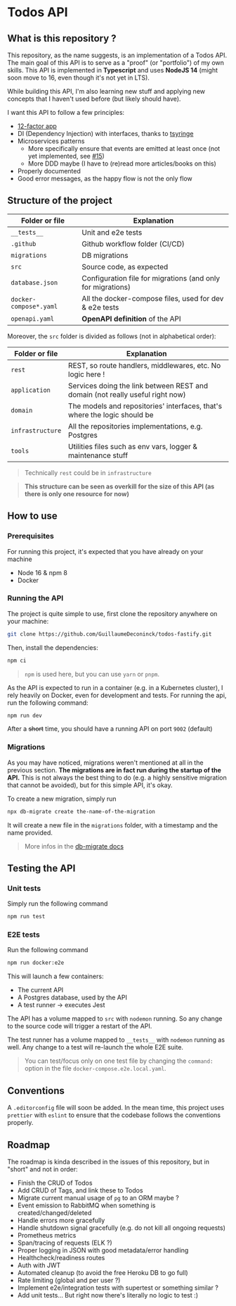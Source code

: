 # Todos API

## What is this repository ?

This repository, as the name suggests, is an implementation of a Todos API. The main goal of this API is to serve as a "proof" (or "portfolio") of my own skills. This API is implemented in **Typescript** and uses **NodeJS 14** (might soon move to 16, even though it's not yet in LTS).

While building this API, I'm also learning new stuff and applying new concepts that I haven't used before (but likely should have).

I want this API to follow a few principles:

- [12-factor app](https://12factor.net/)
- DI (Dependency Injection) with interfaces, thanks to [tsyringe](https://github.com/microsoft/tsyringe)
- Microservices patterns
  - More specifically ensure that events are emitted at least once (not yet implemented, see [#15](https://github.com/GuillaumeDeconinck/todos-fastify/issues/15))
  - More DDD maybe (I have to (re)read more articles/books on this)
- Properly documented
- Good error messages, as the happy flow is not the only flow


## Structure of the project

| Folder or file         | Explanation                                                 |
| ---------------------- | ----------------------------------------------------------- |
| `__tests__`            | Unit and e2e tests                                          |
| `.github`              | Github workflow folder (CI/CD)                              |
| `migrations`           | DB migrations                                               |
| `src`                  | Source code, as expected                                    |
| `database.json`        | Configuration file for migrations (and only for migrations) |
| `docker-compose*.yaml` | All the docker-compose files, used for dev & e2e tests      |
| `openapi.yaml`         | **OpenAPI definition** of the API                           |

Moreover, the `src` folder is divided as follows (not in alphabetical order):

| Folder or file   | Explanation                                                                   |
| ---------------- | ----------------------------------------------------------------------------- |
| `rest`           | REST, so route handlers, middlewares, etc. No logic here !                    |
| `application`    | Services doing the link between REST and domain (not really useful right now) |
| `domain`         | The models and repositories' interfaces, that's where the logic should be     |
| `infrastructure` | All the repositories implementations, e.g. Postgres                           |
| `tools`          | Utilities files such as env vars, logger & maintenance stuff                  |

> Technically `rest` could be in `infrastructure`

> **This structure can be seen as overkill for the size of this API (as there is only one resource for now)**

## How to use

### Prerequisites

For running this project, it's expected that you have already on your machine

- Node 16 & npm 8
- Docker

### Running the API

The project is quite simple to use, first clone the repository anywhere on your machine:

```sh
git clone https://github.com/GuillaumeDeconinck/todos-fastify.git
```

Then, install the dependencies:

```sh
npm ci
```

> `npm` is used here, but you can use `yarn` or `pnpm`.

As the API is expected to run in a container (e.g. in a Kubernetes cluster), I rely heavily on Docker, even for development and tests. For running the api, run the following command:

```sh
npm run dev
```

After a ~~short~~ time, you should have a running API on port `9002` (default)

### Migrations

As you may have noticed, migrations weren't mentioned at all in the previous section. **The migrations are in fact run during the startup of the API.** This is not always the best thing to do (e.g. a highly sensitive migration that cannot be avoided), but for this simple API, it's okay.

To create a new migration, simply run

```sh
npx db-migrate create the-name-of-the-migration
```

It will create a new file in the `migrations` folder, with a timestamp and the name provided.

> More infos in the [db-migrate docs](https://db-migrate.readthedocs.io/en/latest/)

## Testing the API

### Unit tests

Simply run the following command

```sh
npm run test
```

### E2E tests

Run the following command

```sh
npm run docker:e2e
```

This will launch a few containers:

- The current API
- A Postgres database, used by the API
- A test runner -> executes Jest

The API has a volume mapped to `src` with `nodemon` running. So any change to the source code will trigger a restart of the API.

The test runner has a volume mapped to `__tests__` with `nodemon` running as well. Any change to a test will re-launch the whole E2E suite.

> You can test/focus only on one test file by changing the `command:` option in the file `docker-compose.e2e.local.yaml`.

## Conventions

A `.editorconfig` file will soon be added. In the mean time, this project uses `prettier` with `eslint` to ensure that the codebase follows the conventions properly.

## Roadmap

The roadmap is kinda described in the issues of this repository, but in "short" and not in order:

- Finish the CRUD of Todos
- Add CRUD of Tags, and link these to Todos
- Migrate current manual usage of `pg` to an ORM maybe ?
- Event emission to RabbitMQ when something is created/changed/deleted
- Handle errors more gracefully
- Handle shutdown signal gracefully (e.g. do not kill all ongoing requests)
- Prometheus metrics
- Span/tracing of requests (ELK ?)
- Proper logging in JSON with good metadata/error handling
- Healthcheck/readiness routes
- Auth with JWT
- Automated cleanup (to avoid the free Heroku DB to go full)
- Rate limiting (global and per user ?)
- Implement e2e/integration tests with supertest or something similar ?
- Add unit tests... But right now there's literally no logic to test :)
